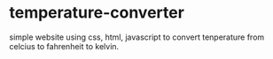 # temperature-converter
simple website using css, html, javascript to convert tenperature from celcius to fahrenheit to kelvin.
